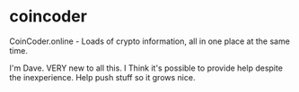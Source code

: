 # coincoder
CoinCoder.online - Loads of crypto information, all in one place at the same time.

I'm Dave. VERY new to all this. I Think it's possible to provide help despite the inexperience. 
Help push stuff so it grows nice.

